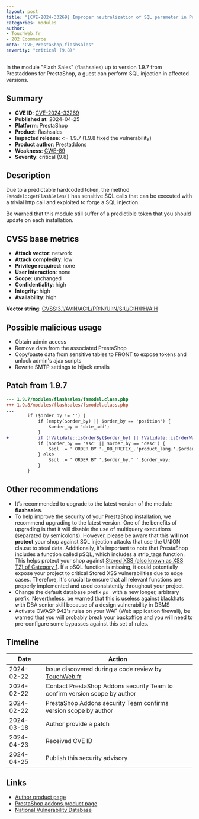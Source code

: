 ```yaml
---
layout: post
title: "[CVE-2024-33269] Improper neutralization of SQL parameter in Prestaddons - Flash Sales module for PrestaShop"
categories: modules
author:
- TouchWeb.fr
- 202 Ecommerce
meta: "CVE,PrestaShop,flashsales"
severity: "critical (9.8)"
---
```


In the module "Flash Sales" (flashsales) up to version 1.9.7 from Prestaddons for PrestaShop, a guest can perform SQL injection in affected versions.

## Summary

* **CVE ID**: [CVE-2024-33269](https://cve.mitre.org/cgi-bin/cvename.cgi?name=CVE-2024-33269)
* **Published at**: 2024-04-25
* **Platform**: PrestaShop
* **Product**: flashsales
* **Impacted release**: <= 1.9.7 (1.9.8 fixed the vulnerability)
* **Product author**: Prestaddons
* **Weakness**: [CWE-89](https://cwe.mitre.org/data/definitions/89.html)
* **Severity**: critical (9.8)

## Description

Due to a predictable hardcoded token, the method `FsModel::getFlashSales()` has sensitive SQL calls that can be executed with a trivial http call and exploited to forge a SQL injection.

Be warned that this module still suffer of a predictible token that you should update on each installation.

## CVSS base metrics

* **Attack vector**: network
* **Attack complexity**: low
* **Privilege required**: none
* **User interaction**: none
* **Scope**: unchanged
* **Confidentiality**: high
* **Integrity**: high
* **Availability**: high

**Vector string**: [CVSS:3.1/AV:N/AC:L/PR:N/UI:N/S:U/C:H/I:H/A:H](https://nvd.nist.gov/vuln-metrics/cvss/v3-calculator?vector=AV:N/AC:L/PR:N/UI:N/S:U/C:H/I:H/A:H)

## Possible malicious usage

* Obtain admin access
* Remove data from the associated PrestaShop
* Copy/paste data from sensitive tables to FRONT to expose tokens and unlock admin's ajax scripts
* Rewrite SMTP settings to hijack emails


## Patch from 1.9.7

```diff
--- 1.9.7/modules/flashsales/fsmodel.class.php
+++ 1.9.8/modules/flashsales/fsmodel.class.php
...
        if ($order_by != '') {
            if (empty($order_by) || $order_by == 'position') {
                $order_by = 'date_add';
            }
+           if (!Validate::isOrderBy($order_by) || !Validate::isOrderWay($order_way)) { die(Tools::displayError());}
            if ($order_by == 'asc' || $order_by == 'desc') {
                $sql .= ' ORDER BY '._DB_PREFIX_.'product_lang.'.$order_by.' '.$order_way;
            } else 
                $sql .= ' ORDER BY '.$order_by.' '.$order_way;
            }
        }
```

## Other recommendations

* It’s recommended to upgrade to the latest version of the module **flashsales**.
* To help improve the security of your PrestaShop installation, we recommend upgrading to the latest version. One of the benefits of upgrading is that it will disable the use of multiquery executions (separated by semicolons). However, please be aware that this **will not protect** your shop against SQL injection attacks that use the UNION clause to steal data. Additionally, it's important to note that PrestaShop includes a function called pSQL, which includes a strip_tags function. This helps protect your shop against [Stored XSS (also known as XSS T2) of Category 1](https://security.friendsofpresta.org/modules/2023/02/07/stored-xss.html). If a pSQL function is missing, it could potentially expose your project to critical Stored XSS vulnerabilities due to edge cases. Therefore, it's crucial to ensure that all relevant functions are properly implemented and used consistently throughout your project.
* Change the default database prefix `ps_` with a new longer, arbitrary prefix. Nevertheless, be warned that this is useless against blackhats with DBA senior skill because of a design vulnerability in DBMS
* Activate OWASP 942's rules on your WAF (Web application firewall), be warned that you will probably break your backoffice and you will need to pre-configure some bypasses against this set of rules.

## Timeline

| Date | Action |
|--|--|
| 2024-02-22 | Issue discovered during a code review by [TouchWeb.fr](https://www.touchweb.fr) |
| 2024-02-22 | Contact PrestaShop Addons security Team to confirm version scope by author |
| 2024-02-22 | PrestaShop Addons security Team confirms version scope by author |
| 2024-03-18 | Author provide a patch |
| 2024-04-23 | Received CVE ID |
| 2024-04-25 | Publish this security advisory |

## Links

* [Author product page](https://www.prestaddons.fr/fr/modules-prestashop/18-module-prestashop-ventes-flash.html)
* [PrestaShop addons product page](https://addons.prestashop.com/en/private-sales-flash-sales/17327-flash-sales.html)
* [National Vulnerability Database](https://nvd.nist.gov/vuln/detail/CVE-2024-33269)